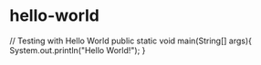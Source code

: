 # hello-world
// Testing with Hello World
public static void main(String[] args){
  System.out.println("Hello World!");
}
